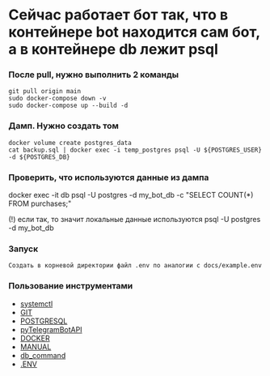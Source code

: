 # Сейчас работает бот так, что в контейнере bot находится сам бот, а в контейнере db лежит psql

### После pull, нужно выполнить 2 команды
    git pull origin main    
    sudo docker-compose down -v
    sudo docker-compose up --build -d

### Дамп. Нужно создать том
    docker volume create postgres_data
    cat backup.sql | docker exec -i temp_postgres psql -U ${POSTGRES_USER} -d ${POSTGRES_DB}

### Проверить, что используются данные из дампа
docker exec -it db psql -U postgres -d my_bot_db -c "SELECT COUNT(*) FROM purchases;"

(!) если так, то значит локальные данные используются
psql -U postgres -d my_bot_db  

### Запуск
    Создать в корневой директории файл .env по аналогии с docs/example.env

### Пользование инструментами
- [systemctl](docs/systemctl.md)
- [GIT](docs/git_doc.md)
- [POSTGRESQL](docs/db_doc.md)
- [pyTelegramBotAPI](docs/telegram_bot_api.md)
- [DOCKER](docs/docker_commands.md)
- [MANUAL](docs/manual_commands.md)
- [db_command](docs/bot_db_command.md)
- [.ENV](docs/example.env)
